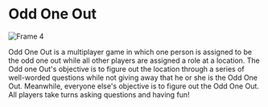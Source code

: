# Odd One Out

![Frame 4](https://github.com/oddoneoutgame/OddOneOut/assets/45648517/29d3ee86-a425-4b27-b2ce-812baa74855c)


Odd One Out is a multiplayer game in which one person is assigned to be the odd one out while 
all other players are assigned a role at a location. The Odd one Out's objective is to figure out the location through a series of well-worded questions while not giving
away that he or she is the Odd One Out. Meanwhile, everyone else's objective is to figure out the Odd One Out. All players take turns asking questions and having fun!



